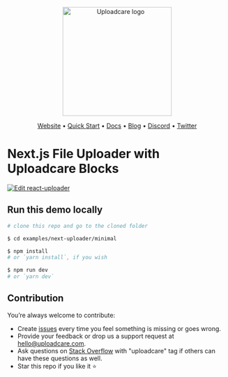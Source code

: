 <p align="center">
  <a href="https://uploadcare.com?ref=github-next-minimal-example-readme">
    <picture>
      <source media="(prefers-color-scheme: light)" srcset="https://ucarecdn.com/1b4714cd-53be-447b-bbde-e061f1e5a22f/logo-safespace-transparent.svg">
      <source media="(prefers-color-scheme: dark)" srcset="https://ucarecdn.com/3b610a0a-780c-4750-a8b4-3bf4a8c90389/logo-transparent-inverted.svg">
      <img width=250 alt="Uploadcare logo" src="https://ucarecdn.com/1b4714cd-53be-447b-bbde-e061f1e5a22f/logo-safespace-transparent.svg">
    </picture>
  </a>
</p>
<p align="center">
  <a href="https://uploadcare.com?ref=github-next-minimal-example-readme">Website</a> • 
  <a href="https://uploadcare.com/docs/start/quickstart?ref=github-next-minimal-example-readme">Quick Start</a> • 
  <a href="https://uploadcare.com/docs?ref=github-next-minimal-example-readme">Docs</a> • 
  <a href="https://uploadcare.com/blog?ref=github-next-minimal-example-readme">Blog</a> • 
  <a href="https://discord.gg/mKWRgRsVz8?ref=github-next-minimal-example-readme">Discord</a> •
  <a href="https://twitter.com/Uploadcare?ref=github-next-minimal-example-readme">Twitter</a>
</p>

# Next.js File Uploader with Uploadcare Blocks

[![Edit react-uploader](https://codesandbox.io/static/img/play-codesandbox.svg)](https://codesandbox.io/s/github/uploadcare/blocks-examples/tree/main/examples/next-uploader/minimal/)

## Run this demo locally

```bash
# clone this repo and go to the cloned folder

$ cd examples/next-uploader/minimal

$ npm install
# or `yarn install`, if you wish

$ npm run dev
# or `yarn dev`
```

## Contribution

You’re always welcome to contribute:

* Create [issues](https://github.com/uploadcare/blocks/issues) every time you feel something is missing or goes wrong.
* Provide your feedback or drop us a support request at <a href="mailto:hello@uploadcare.com">hello@uploadcare.com</a>.
* Ask questions on [Stack Overflow](https://stackoverflow.com/questions/tagged/uploadcare) with "uploadcare" tag if others can have these questions as well.
* Star this repo if you like it ⭐️
